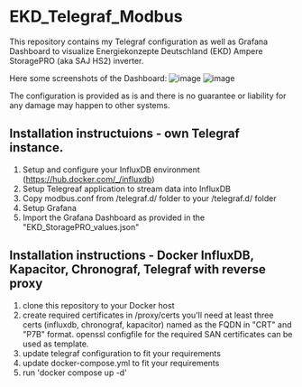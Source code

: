 # EKD_Telegraf_Modbus
This repository contains my Telegraf configuration as well as Grafana Dashboard to visualize Energiekonzepte Deutschland (EKD) Ampere StoragePRO (aka SAJ HS2) inverter.

Here some screenshots of the Dashboard:
![image](https://github.com/litronics/EKD_Telegraf_Modbus/assets/22157317/02058dfb-e007-4b33-a30d-7839f8f24d74)
![image](https://github.com/litronics/EKD_Telegraf_Modbus/assets/22157317/595a23d2-3f51-4176-9182-fe682b62feff)

The configuration is provided as is and there is no guarantee or liability for any damage may happen to other systems.

## Installation instructuions - own Telegraf instance.
1. Setup and configure your InfluxDB environment (https://hub.docker.com/_/influxdb)
2. Setup Telegreaf application to stream data into InfluxDB
3. Copy modbus.conf from /telegraf.d/ folder to your /telegraf.d/ folder
4. Setup Grafana
5. Import the Grafana Dashboard as provided in the "EKD_StoragePRO_values.json"

## Installation instructions - Docker InfluxDB, Kapacitor, Chronograf, Telegraf with reverse proxy
1. clone this repository to your Docker host
2. create required certificates in /proxy/certs
   you'll need at least three certs (influxdb, chronograf, kapacitor) named as the FQDN in "CRT" and "P7B" format.
   openssl configfile for the required SAN certificates can be used as template.
3. update telegraf configuration to fit your requirements
4. update docker-compose.yml to fit your requirements
5. run 'docker compose up -d'

